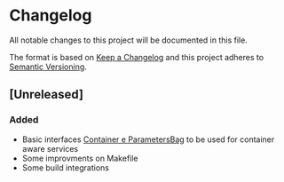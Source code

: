 # Changelog
All notable changes to this project will be documented in this file.

The format is based on [Keep a Changelog](http://keepachangelog.com/en/1.0.0/)
and this project adheres to [Semantic Versioning](http://semver.org/spec/v2.0.0.html).

## [Unreleased]

### Added
- Basic interfaces [Container e ParametersBag](./container-interface.go) to be used for container aware services
- Some improvments on Makefile
- Some build integrations
